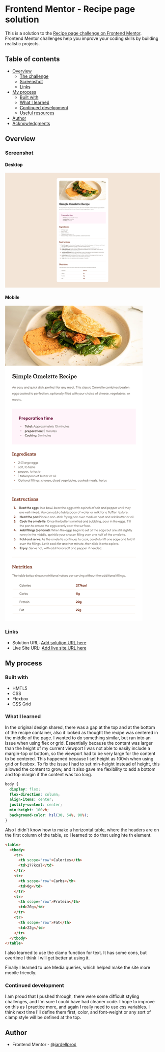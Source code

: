 # Frontend Mentor - Recipe page solution

This is a solution to the [Recipe page challenge on Frontend Mentor](https://www.frontendmentor.io/challenges/recipe-page-KiTsR8QQKm). Frontend Mentor challenges help you improve your coding skills by building realistic projects.

## Table of contents

- [Overview](#overview)
  - [The challenge](#the-challenge)
  - [Screenshot](#screenshot)
  - [Links](#links)
- [My process](#my-process)
  - [Built with](#built-with)
  - [What I learned](#what-i-learned)
  - [Continued development](#continued-development)
  - [Useful resources](#useful-resources)
- [Author](#author)
- [Acknowledgments](#acknowledgments)

## Overview

### Screenshot

#### Desktop

![](/images/screenshot_final_output_desktop.png)

#### Mobile

![](/images/iphone_screenshot.png)

### Links

- Solution URL: [Add solution URL here](https://your-solution-url.com)
- Live Site URL: [Add live site URL here](https://your-live-site-url.com)

## My process

### Built with

- HMTL5
- CSS
- Flexbox
- CSS Grid

### What I learned

In the original design shared, there was a gap at the top and at the bottom of the recipe container, also it looked as thought the recipe was centered in the middle of the page. I wanted to do something similar, but ran into an issue when using flex or grid. Essentially
because the contant was larger than the height of my current viewport I was not able to easily include a margin-top or bottom, so the viewport had to be very large for the content to be centered. This happened because I set height as 100vh when using grid or flexbox. To fix the issue I had to set min-height instead of height, this allowed the content to grow, and it also gave me flexibility to add a bottom and top margin if the content was too long.

```css
body {
  display: flex;
  flex-direction: column;
  align-items: center;
  justify-content: center;
  min-height: 100vh;
  background-color: hsl(30, 54%, 90%);
}
```

Also I didn't know how to make a horizontal table, where the headers are on the first column of the table, so I learned to do that using hte th element.

```html
<table>
  <tbody>
    <tr>
      <th scope="row">Calories</th>
      <td>277kcal</td>
    </tr>
    <tr>
      <th scope="row">Carbs</th>
      <td>0g</td>
    </tr>
    <tr>
      <th scope="row">Protein</th>
      <td>20g</td>
    </tr>
    <tr>
      <th scope="row">Fat</th>
      <td>22g</td>
    </tr>
  </tbody>
</table>
```

I also learned to use the clamp function for text. It has some cons, but overtime I think I will get better at using it.

Finally I learned to use Media queries, which helped make the site more mobile friendly.

### Continued development

I am proud that I pushed through, there were some difficult styling challenges, and I'm sure I could have had cleaner code. I hope to improve on this as I practice more, and again I really need to use css variables. I think next time I'll define them first, color, and font-weight or any sort of clamp style will be defined at the top.

## Author

- Frontend Mentor - [@jardellprod](https://www.frontendmentor.io/profile/jardellprod)

